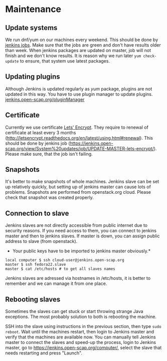 Maintenance
===========
Update systems
--------------
We run dnf/yum on our machines every weekend. This should be done by [jenkins jobs](https://jenkins.open-scap.org/view/System%20updates/). Make sure that the jobs are green and don't have results older than week.
When jenkins packages are updated on master, job will not finish and we don't know results. It is reason why we run later ```yum check-update``` to ensure, that system use latest packages.

Updating plugins
----------------
Although Jenkins is updated regularly as *yum* package, plugins are not updated in this way.
You have to use plugin manager to update plugins. [jenkins.open-scap.org/pluginManager](https://jenkins.open-scap.org/pluginManager/)

Certificate
-----------
Currently we use certificate [Lets' Encrypt](https://letsencrypt.org/). They require to renewal of certificate at least every 3 months (http://letsencrypt.readthedocs.org/en/latest/using.html#renewal). This should be done by jenkins job (https://jenkins.open-scap.org/view/System%20updates/job/UPDATE-MASTER-lets-encrypt/). Please make sure, that the job isn't failing.

Snapshots
------------
It's better to make snapshots of whole machines. Jenkins slave can be set up relatively quickly, but setting up of jenkins master can cause lots of problems. Snapshots are performed from openstack.org cloud. Please check that snapshot was created properly.

Connection to slave
-------------------
Jenkins slaves are not directly accessible from public internet due to security reasons. If you need access to them, you can connect to jenkins master and then to jenkins slaves. If master is down, you can assign public address to slave (from openstack).

* Your public keys have to be imported to jenkins master obviously.*
```
local computer $ ssh cloud-user@jenkins.open-scap.org
master $ ssh fedora22.slave
master $ cat /etc/hosts # to get all slaves names
```

Jenkins slaves are adressed via hostnames in /etc/hosts, it is better to remember and we can manage it from one place.

Rebooting slaves
----------------
Sometimes the slaves can get stuck or start throwing strange Java exceptions. The most probably solution to both is rebooting the machine.

SSH into the slave using instructions in the previous section, then type `sudo reboot`. Wait until the machines restart, then login to Jenkins master and verify that the machines are available now. You can manually tell Jenkins master to connect the slaves and speed-up the process, login to Jenkins master, go to https://jenkins.open-scap.org/computer/, select the slave that needs restarting and press "Launch".
